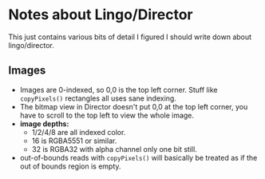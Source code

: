 # Notes about Lingo/Director

This just contains various bits of detail I figured I should write down about lingo/director.

## Images

* Images are 0-indexed, so 0,0 is the top left corner. Stuff like `copyPixels()` rectangles all uses sane indexing.
* The bitmap view in Director doesn't put 0,0 at the top left corner, you have to scroll to the top left to view the whole image.
* **image depths:**
    * 1/2/4/8 are all indexed color.
    * 16 is RGBA5551 or similar.
    * 32 is RGBA32 with alpha channel only one bit still.
* out-of-bounds reads with `copyPixels()` will basically be treated as if the out of bounds region is empty.